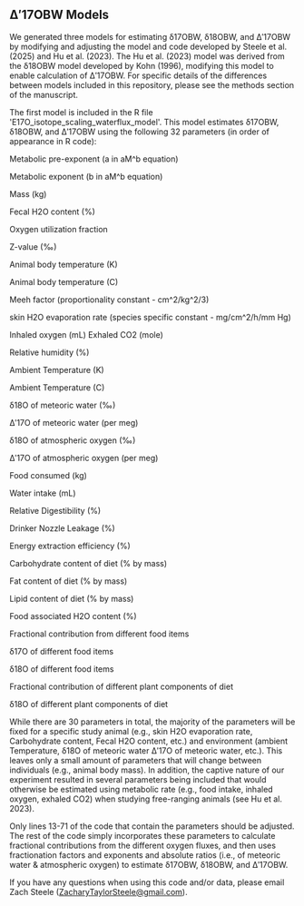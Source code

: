 ## Δ′17OBW Models

We generated three models for estimating δ17OBW, δ18OBW, and Δ′17OBW by modifying and adjusting the model and code developed by Steele et al. (2025) and Hu et al. (2023). The Hu et al. (2023) model was derived from the δ18OBW model developed by Kohn (1996), modifying this model to enable calculation of Δ′17OBW. For specific details of the differences between models included in this repository, please see the methods section of the manuscript. 

The first model is included in the R file 'E17O_isotope_scaling_waterflux_model'. This model estimates δ17OBW, δ18OBW, and Δ′17OBW using the following 32 parameters (in order of appearance in R code):

Metabolic pre-exponent (a in aM^b equation)

Metabolic exponent (b in aM^b equation)

Mass (kg)

Fecal H2O content (%)

Oxygen utilization fraction

Z-value (‰)

Animal body temperature (K)

Animal body temperature (C)

Meeh factor (proportionality constant - cm^2/kg^2/3) 

skin H2O evaporation rate (species specific constant - mg/cm^2/h/mm Hg)

Inhaled oxygen (mL)
Exhaled CO2 (mole)

Relative humidity (%)

Ambient Temperature (K)

Ambient Temperature (C)

δ18O of meteoric water (‰)

Δ′17O of meteoric water (per meg)

δ18O of atmospheric oxygen (‰)

Δ′17O of atmospheric oxygen (per meg)

Food consumed (kg)

Water intake (mL)

Relative Digestibility (%)

Drinker Nozzle Leakage (%)

Energy extraction efficiency (%)

Carbohydrate content of diet (% by mass)

Fat content of diet (% by mass)

Lipid content of diet (% by mass)

Food associated H2O content (%)

Fractional contribution from different food items

δ17O of different food items

δ18O of different food items

Fractional contribution of different plant components of diet

δ18O of different plant components of diet

While there are 30 parameters in total, the majority of the parameters will be fixed for a specific study animal (e.g., skin H2O evaporation rate, Carbohydrate content, Fecal H2O content, etc.) and environment (ambient Temperature, δ18O of meteoric water
Δ′17O of meteoric water, etc.). This leaves only a small amount of parameters that will change between individuals (e.g., animal body mass). In addition, the captive nature of our experiment resulted in several parameters being included that would otherwise be estimated using metabolic rate (e.g., food intake, inhaled oxygen, exhaled CO2) when studying free-ranging animals (see Hu et al. 2023).

Only lines 13-71 of the code that contain the parameters should be adjusted. The rest of the code simply incorporates these parameters to calculate fractional contributions from the different oxygen fluxes, and then uses fractionation factors and exponents and absolute ratios (i.e., of meteoric water & atmospheric oxygen) to estimate δ17OBW, δ18OBW, and Δ′17OBW. 

If you have any questions when using this code and/or data, please email Zach Steele (ZacharyTaylorSteele@gmail.com).
